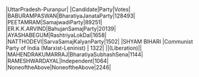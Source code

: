  
|UttarPradesh-Puranpur|
|Candidate|Party|Votes|
|BABURAMPASWAN|BharatiyaJanataParty|128493|
|PEETAMRAM|SamajwadiParty|89251|
|ER.K.K.ARVIND|BahujanSamajParty|20139|
|AYASHABEGUM|RashtriyaLokDal|1658|
|NATTHODEVI|SarvaSamajKalyanParty|1502|
|SHYAM BIHARI      |Communist Party of India (Marxist-Leninist) |  1322|
||(Liberation)||
|MAHENDRAKUMARRAJ|BharatiyaSubhashSena|1144|
|RAMESHWARDAYAL|Independent|1064|
|NoneoftheAbove|NoneoftheAbove|2246|
